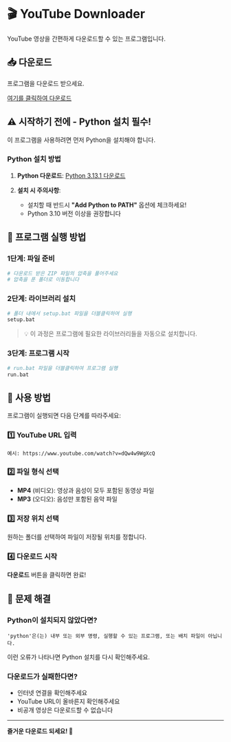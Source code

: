 # 🎬 YouTube Downloader

YouTube 영상을 간편하게 다운로드할 수 있는 프로그램입니다.

## 📥 다운로드

프로그램을 다운로드 받으세요.

[여기를 클릭하여 다운로드](https://github.com/milky-way-1220/Youtube_Downloader/archive/refs/heads/main.zip)

## ⚠️ 시작하기 전에 - Python 설치 필수!

이 프로그램을 사용하려면 먼저 Python을 설치해야 합니다.

### Python 설치 방법

1. **Python 다운로드**: [Python 3.13.1 다운로드](https://www.python.org/ftp/python/3.13.1/python-3.13.1-amd64.exe)

2. **설치 시 주의사항**: 
   - 설치할 때 반드시 **"Add Python to PATH"** 옵션에 체크하세요!
   - Python 3.10 버전 이상을 권장합니다

## 🚀 프로그램 실행 방법

### 1단계: 파일 준비
```bash
# 다운로드 받은 ZIP 파일의 압축을 풀어주세요
# 압축을 푼 폴더로 이동합니다
```

### 2단계: 라이브러리 설치
```bash
# 폴더 내에서 setup.bat 파일을 더블클릭하여 실행
setup.bat
```
> 💡 이 과정은 프로그램에 필요한 라이브러리들을 자동으로 설치합니다.

### 3단계: 프로그램 시작
```bash
# run.bat 파일을 더블클릭하여 프로그램 실행
run.bat
```

## 📖 사용 방법

프로그램이 실행되면 다음 단계를 따라주세요:

### 1️⃣ YouTube URL 입력
```
예시: https://www.youtube.com/watch?v=dQw4w9WgXcQ
```

### 2️⃣ 파일 형식 선택
- **MP4** (비디오): 영상과 음성이 모두 포함된 동영상 파일
- **MP3** (오디오): 음성만 포함된 음악 파일

### 3️⃣ 저장 위치 선택
원하는 폴더를 선택하여 파일이 저장될 위치를 정합니다.

### 4️⃣ 다운로드 시작
**다운로드** 버튼을 클릭하면 완료!

## 🔧 문제 해결

### Python이 설치되지 않았다면?
```
'python'은(는) 내부 또는 외부 명령, 실행할 수 있는 프로그램, 또는 배치 파일이 아닙니다.
```
이런 오류가 나타나면 Python 설치를 다시 확인해주세요.

### 다운로드가 실패한다면?
- 인터넷 연결을 확인해주세요
- YouTube URL이 올바른지 확인해주세요
- 비공개 영상은 다운로드할 수 없습니다

---

**즐거운 다운로드 되세요! 🎉**

